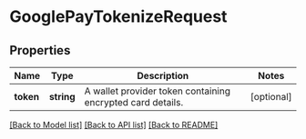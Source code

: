 # GooglePayTokenizeRequest

## Properties
Name | Type | Description | Notes
------------ | ------------- | ------------- | -------------
**token** | **string** | A wallet provider token containing encrypted card details. | [optional] 

[[Back to Model list]](../../README.md#documentation-for-models) [[Back to API list]](../../README.md#documentation-for-api-endpoints) [[Back to README]](../../README.md)


